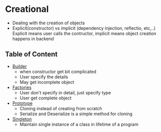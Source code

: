 # Creational
- Dealing with the creation of objects
- Explicit(constructor) vs implicit (dependency injection, reflectio, etc,..)
    Explicit means user calls the contructor, implicit means object creation happens in backend

## Table of Content
* [Builder](./Builder/README.MD)
    - when constructor get bit complicated
    - User specify the details
    - May get incomplete object
* [Factories](./Factories/README.md)
    - User don't specify in detail, just specify type
    - User get complete object 
* [Prototype](./Prototype/README.md)
    - Cloning instead of creating from scratch
    - Serialize and Deserialize is a simple method for cloning
* [Singleton](./Singleton/README.md)
    - Maintain single instance of a class in lifetime of a program
